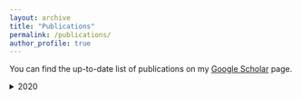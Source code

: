 ```yaml
---
layout: archive
title: "Publications"
permalink: /publications/
author_profile: true
---
```


You can find the up-to-date list of publications on my [Google Scholar](https://scholar.google.com.au/citations?user=o98HOrMAAAAJ) page.

<!---
{% for post in site.publications reversed %}
  {% include archive-single.html %}
{% endfor %}
--->

<details>
  <summary>2020</summary>
  
  * [Item 1](https://github.com/shlomo-berkovsky/shlomo-berkovsky.github.io/files/pdf/test.pdf)
  * Item 2
</details>
